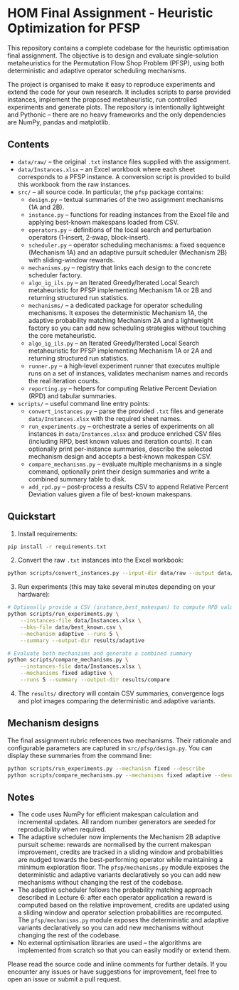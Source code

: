 # HOM Final Assignment - Heuristic Optimization for PFSP

This repository contains a complete codebase for the heuristic optimisation final assignment.
The objective is to design and evaluate single‐solution metaheuristics for the Permutation Flow Shop
Problem (PFSP), using both deterministic and adaptive operator scheduling mechanisms.  

The project is organised to make it easy to reproduce experiments and extend the code for your own
research.  It includes scripts to parse provided instances, implement the proposed metaheuristic,
run controlled experiments and generate plots.  The repository is intentionally lightweight and
Pythonic – there are no heavy frameworks and the only dependencies are NumPy, pandas and matplotlib.

## Contents

* `data/raw/` – the original `.txt` instance files supplied with the assignment.
* `data/Instances.xlsx` – an Excel workbook where each sheet corresponds to a PFSP instance.
  A conversion script is provided to build this workbook from the raw instances.
* `src/` – all source code.  In particular, the `pfsp` package contains:
  * `design.py` – textual summaries of the two assignment mechanisms (1A and 2B).
  * `instance.py` – functions for reading instances from the Excel file and applying
    best-known makespans loaded from CSV.
  * `operators.py` – definitions of the local search and perturbation operators (1‐insert,
    2‐swap, block‐insert).
  * `scheduler.py` – operator scheduling mechanisms: a fixed sequence (Mechanism 1A) and
    an adaptive pursuit scheduler (Mechanism 2B) with sliding-window rewards.
  * `mechanisms.py` – registry that links each design to the concrete scheduler factory.
  * `algo_ig_ils.py` – an Iterated Greedy/Iterated Local Search metaheuristic for PFSP
    implementing Mechanism 1A or 2B and returning structured run statistics.
  * `mechanisms/` – a dedicated package for operator scheduling mechanisms.  It exposes
    the deterministic Mechanism 1A, the adaptive probability matching Mechanism 2A and a
    lightweight factory so you can add new scheduling strategies without touching the
    core metaheuristic.
  * `algo_ig_ils.py` – an Iterated Greedy/Iterated Local Search metaheuristic for PFSP
    implementing Mechanism 1A or 2A and returning structured run statistics.
  * `runner.py` – a high‐level experiment runner that executes multiple runs on a set of
    instances, validates mechanism names and records the real iteration counts.
  * `reporting.py` – helpers for computing Relative Percent Deviation (RPD) and tabular
    summaries.
* `scripts/` – useful command line entry points:
  * `convert_instances.py` – parse the provided `.txt` files and generate
    `data/Instances.xlsx` with the required sheet names.
  * `run_experiments.py` – orchestrate a series of experiments on all instances in
    `data/Instances.xlsx` and produce enriched CSV files (including RPD, best known values
    and iteration counts).  It can optionally print per-instance summaries, describe the
    selected mechanism design and accepts a best-known makespan CSV.
  * `compare_mechanisms.py` – evaluate multiple mechanisms in a single command, optionally
    print their design summaries and write a combined summary table to disk.
  * `add_rpd.py` – post-process a results CSV to append Relative Percent Deviation values
    given a file of best-known makespans.

## Quickstart

1. Install requirements:

```bash
pip install -r requirements.txt
```

2. Convert the raw `.txt` instances into the Excel workbook:

```bash
python scripts/convert_instances.py --input-dir data/raw --output data/Instances.xlsx
```

3. Run experiments (this may take several minutes depending on your hardware):

```bash
# Optionally provide a CSV (instance,best_makespan) to compute RPD values
python scripts/run_experiments.py \
    --instances-file data/Instances.xlsx \
    --bks-file data/best_known.csv \
    --mechanism adaptive --runs 5 \
    --summary --output-dir results/adaptive

# Evaluate both mechanisms and generate a combined summary
python scripts/compare_mechanisms.py \
    --instances-file data/Instances.xlsx \
    --mechanisms fixed adaptive \
    --runs 5 --summary --output-dir results/compare
```

4. The `results/` directory will contain CSV summaries, convergence logs and plot images
   comparing the deterministic and adaptive variants.

## Mechanism designs

The final assignment rubric references two mechanisms.  Their rationale and configurable
parameters are captured in `src/pfsp/design.py`.  You can display these summaries from the
command line:

```bash
python scripts/run_experiments.py --mechanism fixed --describe
python scripts/compare_mechanisms.py --mechanisms fixed adaptive --describe
```

## Notes

* The code uses NumPy for efficient makespan calculation and incremental updates.  All
  random number generators are seeded for reproducibility when required.
* The adaptive scheduler now implements the Mechanism 2B adaptive pursuit scheme:
  rewards are normalised by the current makespan improvement, credits are tracked in a
  sliding window and probabilities are nudged towards the best-performing operator while
  maintaining a minimum exploration floor.  The `pfsp/mechanisms.py` module exposes the
  deterministic and adaptive variants declaratively so you can add new mechanisms without
  changing the rest of the codebase.
* The adaptive scheduler follows the probability matching approach described in Lecture 6:
  after each operator application a reward is computed based on the relative improvement,
  credits are updated using a sliding window and operator selection probabilities are
  recomputed.  The `pfsp/mechanisms.py` module exposes the deterministic and adaptive
  variants declaratively so you can add new mechanisms without changing the rest of the
  codebase.
* No external optimisation libraries are used – the algorithms are implemented from
  scratch so that you can easily modify or extend them.

Please read the source code and inline comments for further details.  If you encounter
any issues or have suggestions for improvement, feel free to open an issue or submit a
pull request.